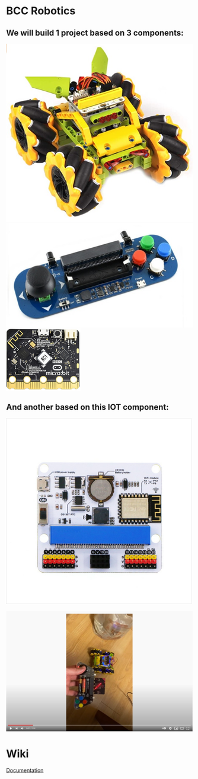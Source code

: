 <html>
<body>
<h1>BCC Robotics</h1>
<h2>We will build 1 project based on 3 components: </h2>
<a href="https://www.amazon.com/Elecfreaks-microbit-Wonder-Rugged-Micro/dp/B088TQYB7B/ref=sxts_sxwds-bia-wc-drs1_0?cv_ct_cx=microbit+car&dchild=1&keywords=microbit+car&pd_rd_i=B088TQYB7B&pd_rd_r=63726b64-dec4-4c42-bd85-df0a07dea28d&pd_rd_w=jOTxA&pd_rd_wg=imjTM&pf_rd_p=c33e4373-edb9-47f9-a7e6-5d3d6a7a4ad0&pf_rd_r=WVW676HHJPN65A1NJFG3&psc=1&qid=1608512786&sr=1-1-5e875a02-02b1-4426-9916-8a5c26cd5a14"><img src="docs/images/microbitCar.jpg"></a><br>
<a href="https://www.amazon.com/Elecfreaks-microbit-Joystick-Wireless-Control/dp/B08HD557QJ/ref=sr_1_1?dchild=1&keywords=microbit+joystick&qid=1608513026&sr=8-1"><img src="docs/images/joystick.jpg"></a><br>
<a href="https://www.amazon.com/Waveshare-BBC-Micro-Built-Microphone/dp/B08P8GKDV9/ref=sr_1_5?dchild=1&keywords=micro+bit+speaker&qid=1608513456&sr=8-5"><img src="docs/images/microBit.jpg" width="200px"></a><br>
<h2>And another based on this IOT component: </h2>
<a href="https://www.robotshop.com/en/elecfreaks-iotbit-microbit.html?gclid=CjwKCAiA8ov_BRAoEiwAOZogwYUDwAJc69aDZsf_bFwmArzkq4Z3h-crscjfjgF18l3p2jPwczfo3hoCYtoQAvD_BwE"><img src="docs/images/iot.jpg" width="500px"></a><br>
<br>
<a href="https://youtu.be/5s7F5uljFIQ"><img src="docs/images/video1.jpg" width="550px"></a>
<h1>Wiki</h1>
<a href="https://paulware.github.io/BCCRobotics/">Documentation</a>
<br>
</body>
</html>